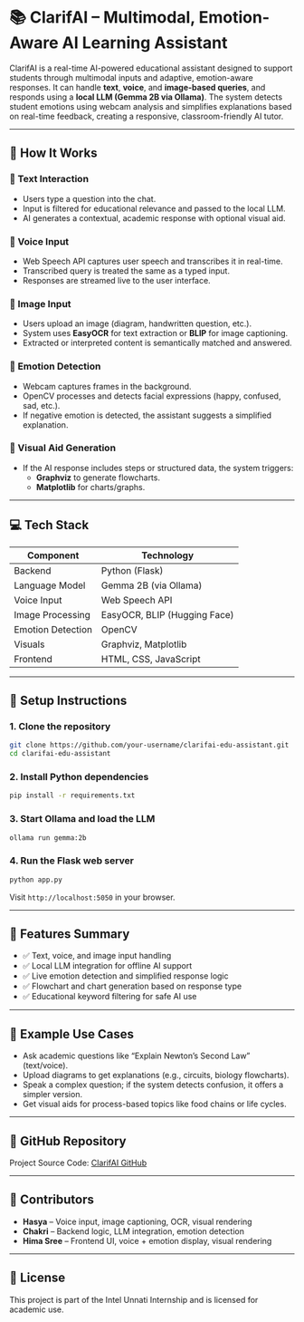 
# 📚 ClarifAI – Multimodal, Emotion-Aware AI Learning Assistant

ClarifAI is a real-time AI-powered educational assistant designed to support students through multimodal inputs and adaptive, emotion-aware responses. It can handle **text**, **voice**, and **image-based queries**, and responds using a **local LLM (Gemma 2B via Ollama)**. The system detects student emotions using webcam analysis and simplifies explanations based on real-time feedback, creating a responsive, classroom-friendly AI tutor.

---

## 🔧 How It Works

### 🔹 Text Interaction
- Users type a question into the chat.
- Input is filtered for educational relevance and passed to the local LLM.
- AI generates a contextual, academic response with optional visual aid.

### 🔹 Voice Input
- Web Speech API captures user speech and transcribes it in real-time.
- Transcribed query is treated the same as a typed input.
- Responses are streamed live to the user interface.

### 🔹 Image Input
- Users upload an image (diagram, handwritten question, etc.).
- System uses **EasyOCR** for text extraction or **BLIP** for image captioning.
- Extracted or interpreted content is semantically matched and answered.

### 🔹 Emotion Detection
- Webcam captures frames in the background.
- OpenCV processes and detects facial expressions (happy, confused, sad, etc.).
- If negative emotion is detected, the assistant suggests a simplified explanation.

### 🔹 Visual Aid Generation
- If the AI response includes steps or structured data, the system triggers:
  - **Graphviz** to generate flowcharts.
  - **Matplotlib** for charts/graphs.

---

## 💻 Tech Stack

| Component          | Technology                            |
|--------------------|----------------------------------------|
| Backend            | Python (Flask)                         |
| Language Model     | Gemma 2B (via Ollama)                  |
| Voice Input        | Web Speech API                         |
| Image Processing   | EasyOCR, BLIP (Hugging Face)           |
| Emotion Detection  | OpenCV                                 |
| Visuals            | Graphviz, Matplotlib                   |
| Frontend           | HTML, CSS, JavaScript                  |

---

## 🚀 Setup Instructions

### 1. Clone the repository
```bash
git clone https://github.com/your-username/clarifai-edu-assistant.git
cd clarifai-edu-assistant
```

### 2. Install Python dependencies
```bash
pip install -r requirements.txt
```

### 3. Start Ollama and load the LLM
```bash
ollama run gemma:2b
```

### 4. Run the Flask web server
```bash
python app.py
```

Visit `http://localhost:5050` in your browser.

---

## 🧪 Features Summary

- ✅ Text, voice, and image input handling
- ✅ Local LLM integration for offline AI support
- ✅ Live emotion detection and simplified response logic
- ✅ Flowchart and chart generation based on response type
- ✅ Educational keyword filtering for safe AI use

---

## 🧠 Example Use Cases

- Ask academic questions like “Explain Newton’s Second Law” (text/voice).
- Upload diagrams to get explanations (e.g., circuits, biology flowcharts).
- Speak a complex question; if the system detects confusion, it offers a simpler version.
- Get visual aids for process-based topics like food chains or life cycles.

---

## 🔗 GitHub Repository

Project Source Code: [ClarifAI GitHub](https://github.com/chakri9133/ClarifAI-Project-)

---

## 🤝 Contributors

- **Hasya** – Voice input, image captioning, OCR, visual rendering
- **Chakri** – Backend logic, LLM integration, emotion detection
- **Hima Sree** – Frontend UI, voice + emotion display, visual rendering

---

## 📄 License

This project is part of the Intel Unnati Internship and is licensed for academic use.

